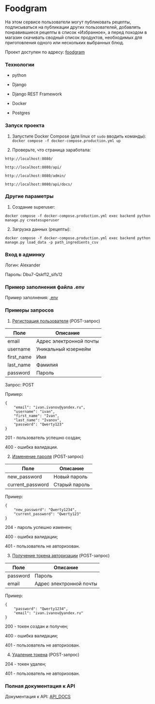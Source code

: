 # Foodgram

На этом сервисе пользователи могут публиковать рецепты, подписываться на публикации других пользователей, добавлять понравившиеся рецепты в список «Избранное», а перед походом в магазин скачивать сводный список продуктов, необходимых для приготовления одного или нескольких выбранных блюд.

Проект доступен по адресу: [foodgram](https://foodgramfoods.ddns.net/)

### Технологии

- python

- Django

- Django REST Framework

- Docker

- Postgres

### Запуск проекта

1. Запустите Docker Compose (для linux от `sudo` вводить команды): `docker compose -f docker-compose.production.yml up`

2. Проверьте, что страница заработала:

`http://localhost:8080/`

`http://localhost:8080/api/`

`http://localhost:8080/admin/`

`http://localhost:8080/api/docs/`

### Другие параметры

1. Создание superuser:

`docker compose -f docker-compose.production.yml exec backend python manage.py createsuperuser`

2. Загрузка данных (рецепты):

`docker compose -f docker-compose.production.yml exec backend python manage.py load_data -p path_ingredients_csv`

### Вход в админку

Логин: Alexander

Пароль: Dbu7-Qskf12_sifs12

### Пример заполнения файла .env

Пример заполнения: [.env](https://github.com/WolfMTK/foodgram-project-react/blob/master/.env.example)

### Примеры запросов

1. [Регистрация пользователя](https://foodgramfoods.ddns.net/api/users/) (POST-запрос)

|Поле      |Описание               |
|----------|-----------------------|
|email     |Адрес электронной почты|
|username  |Уникальный юзернейм    |
|first_name|Имя                    |
|last_name |Фамилия                |
|password  |Пароль                 |

Запрос: POST

Пример:

```
{
    "email": "ivan.ivanov@yandex.ru",
    "username": "ivan",
    "first_name": "Ivan",
    "last_name": "Ivanov",
    "password": "Qwerty123"
}
```

201 - пользователь успешно создан;

400 - ошибка валидации.

2. [Изменение пароля](https://foodgramfoods.ddns.net/api/users/set_password/) (POST-запрос)

|Поле              |Описание               |
|------------------|-----------------------|
|new_password      |Новый пароль           |
|current_password  |Старый пароль          |

Пример:

```
{
    "new_password": "Qwerty1234",
    "current_password": "Qwerty123"
}
```

204 - пароль успешно изменен;

400 - ошибка валидации;

401 - пользователь не авторизован.

3. [Получение токена авторизации](https://foodgramfoods.ddns.net/api/auth/token/login/) (POST-запрос)

|Поле              |Описание               |
|------------------|-----------------------|
|password          |Пароль                 |
|email             |Адрес электронной почты|

Пример:
```
{
    "password": "Qwerty1234",
    "email": "ivan.ivanov@yandex.ru"
}
```

200 - токен создан и получен;

400 - ошибка валидации;

401 - пользователь не авторизован.

4. [Удаление токена](https://foodgramfoods.ddns.net/api/auth/token/logout/) (POST-запрос)

204 - токен удален;

401 - пользователь не авторизован.

### Полная документация к API

Документация к API: [API_DOCS](https://foodgramfoods.ddns.net/api/docs/)
